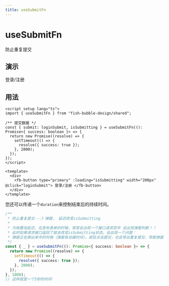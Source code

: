 ```yaml
---
title: useSubmitFn
---
```


# useSubmitFn

防止重复提交

## 演示

<script setup lang="ts">
import { ref } from 'vue'
import { useSubmitFn } from "fish-bubble-design/shared";

/** 提交数据 */
const { submit: loginSubmit, isSubmitting } = useSubmitFn((): Promise<{ success: boolean }> => {
   return new Promise((resolve) => {
    setTimeout(() => {
      resolve({ success: true });
    }, 2000);
  });
});

</script>

<div>
  <fb-button type="primary" :loading="isSubmitting" width="200px" @click="loginSubmit">登录/注册</fb-button>
</div>

## 用法

```vue
<script setup lang="ts">
import { useSubmitFn } from "fish-bubble-design/shared";

/** 提交数据 */
const { submit: loginSubmit, isSubmitting } = useSubmitFn((): Promise<{ success: boolean }> => {
  return new Promise((resolve) => {
    setTimeout(() => {
      resolve({ success: true });
    }, 2000);
  });
});
</script>

<template>
  <div>
    <fb-button type="primary" :loading="isSubmitting" width="200px" @click="loginSubmit"> 登录/注册 </fb-button>
  </div>
</template>
```

您还可以传递一个`duration`来控制结束后的持续时间。

```ts
/**
 * 防止重复提交---》弹窗， 延迟改变isSubmitting
 *
 * 为啥要加延迟，在发布表单的时候，常常会出现一个接口请求完毕 会出现弹窗判断！！
 * 此时如果请求接口返回了就去改变isSubmitting状态，会出现一个问题：
 * 弹窗正在弹出来中的时候（弹窗有动画时间），疯狂点击提交，也会导出重复提交，导致弹窗弹出来多个！
 */
const { _ } = useSubmitFn((): Promise<{ success: boolean }> => {
  return new Promise((resolve) => {
    setTimeout(() => {
      resolve({ success: true });
    }, 2000);
  });
}, 1000);
// 这样就是一个3秒的时间
```
